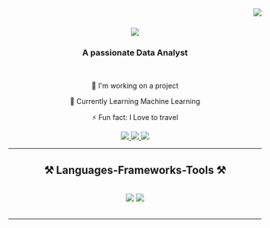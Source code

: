 <img align="right" src="https://visitor-badge.laobi.icu/badge?page_id=Faizansa2000.Faizansa2000"/>

<h1 align="center">
    <img src="https://readme-typing-svg.herokuapp.com/?font=Righteous&size=35&center=true&vCenter=true&width=500&height=70&duration=4000&lines=I'm+Faizan!+👋;+A+Data+Scientist;" />
</h1>

<h3 align="center">A passionate Data Analyst</h3>

<br/>

<div align="center">
 
 🔭 I'm working on a project
 
 🌱 Currently Learning Machine Learning

⚡ Fun fact: I Love to travel

 </div>
 
<div align="center"> 
  <a href="mailto:faizansa2000@gmail.com">
    <img src="https://img.shields.io/badge/Gmail-333333?style=for-the-badge&logo=gmail&logoColor=red" />
  </a>
  <a href="https://linkedin.com/in/faizansa2000" target="_blank">
    <img src="https://img.shields.io/badge/LinkedIn-0077B5?style=for-the-badge&logo=linkedin&logoColor=white" target="_blank" />
  </a>
  <a href="https://faizansaleem.com" target="_blank">
     <img src="https://img.shields.io/badge/Portfolio-FF5722?style=for-the-badge&logo=todoist&logoColor=white" target="_blank" /> <!-- sqlite, safari, google-chrome are other good icon options -->
  </a>
</div>

 <hr/>
 
<h2 align="center">⚒️ Languages-Frameworks-Tools ⚒️</h2>
<br/>
<div align="center">
    <img src="https://skillicons.dev/icons?i=html,css,vscode,github,r,python,mysql,linux,anaconda,atom" />
    <img src="https://skillicons.dev/icons?i=obsidian,postgres,replit,stackoverflow,ubuntu," />
</div>

<br/>
<hr/>


